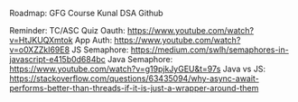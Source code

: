 Roadmap:
GFG Course
Kunal DSA Github

Reminder:
TC/ASC Quiz
Oauth: https://www.youtube.com/watch?v=HtJKUQXmtok
App Auth: https://www.youtube.com/watch?v=o0XZZkI69E8
JS Semaphore: https://medium.com/swlh/semaphores-in-javascript-e415b0d684bc
Java Semaphore: https://www.youtube.com/watch?v=g19pjkJyGEU&t=97s
Java vs JS: https://stackoverflow.com/questions/63435094/why-async-await-performs-better-than-threads-if-it-is-just-a-wrapper-around-them 